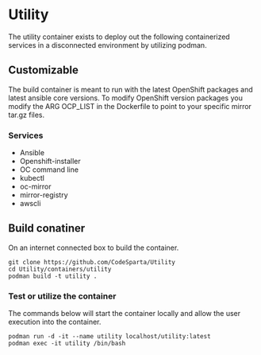 # Utility
The utility container exists to deploy out the following containerized services in a disconnected environment by utilizing podman.

## Customizable
The build container is meant to run with the latest OpenShift packages and latest ansible core versions. To modify OpenShift version packages you modify the ARG OCP_LIST in the Dockerfile to point to your specific mirror tar.gz files.

### Services   
  - Ansible
  - Openshift-installer
  - OC command line
  - kubectl
  - oc-mirror
  - mirror-registry
  - awscli

## Build conatiner
On an internet connected box to build the container.

```
git clone https://github.com/CodeSparta/Utility
cd Utility/containers/utility
podman build -t utility .
```

### Test or utilize the container

The commands below will start the container locally and allow the user execution into the container. 
```
podman run -d -it --name utility localhost/utility:latest
podman exec -it utility /bin/bash
```
